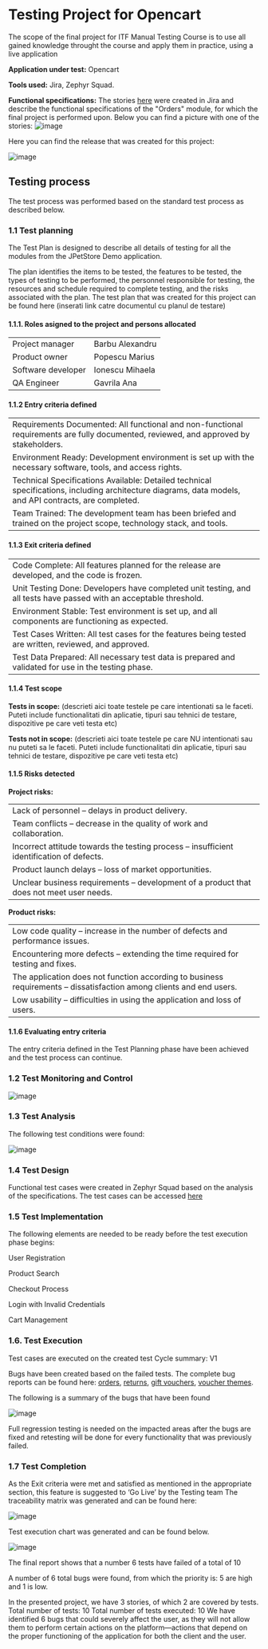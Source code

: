 # Testing Project for Opencart
The scope of the final project for ITF Manual Testing Course is to use all gained knowledge throught the course and apply them in practice, using a live application

**Application under test:** Opencart

**Tools used:** Jira, Zephyr Squad.

**Functional specifications:**
The stories [here](https://github.com/AnaGavrila/manual_testing_jira_opencart/blob/main/Jira.pdf) were created in Jira and describe the functional specifications of the "Orders" module, for which the final project is performed upon.
Below you can find a picture with one of the stories:
![image](https://github.com/user-attachments/assets/cf4de33e-4c5b-4c89-86e3-e05938ae6996)


Here you can find the release that was created for this project:

![image](https://github.com/user-attachments/assets/cb64d79f-3645-4a8e-a357-6ce3892ff607)


## Testing process
The test process was performed based on the standard test process as described below.

### 1.1 Test planning
The Test Plan is designed to describe all details of testing for all the modules from the JPetStore Demo application.

The plan identifies the items to be tested, the features to be tested, the types of testing to be performed, the personnel responsible for testing, the resources and schedule required to complete testing, and the risks associated with the plan. The test plan that was created for this project can be found here (inserati link catre documentul cu planul de testare)

#### 1.1.1. Roles asigned to the project and persons allocated
<table>
<tr><td>Project manager</td> <td>Barbu Alexandru</td></tr>
<tr><td>Product owner</td> <td>Popescu Marius</td></tr>
<tr><td>Software developer</td> <td>Ionescu Mihaela</td></tr>
<tr><td>QA Engineer</td> <td>Gavrila Ana</td></tr>
</table>

#### 1.1.2 Entry criteria defined
<table>
<tr><td>Requirements Documented: All functional and non-functional requirements are fully documented, reviewed, and approved by stakeholders.</td></tr>
<tr><td>Environment Ready: Development environment is set up with the necessary software, tools, and access rights.</td></tr>
<tr><td>Technical Specifications Available: Detailed technical specifications, including architecture diagrams, data models, and API contracts, are completed.</td></tr>
<tr><td>Team Trained: The development team has been briefed and trained on the project scope, technology stack, and tools.</td></tr>
</table>

#### 1.1.3 Exit criteria defined
<table>
<tr><td>Code Complete: All features planned for the release are developed, and the code is frozen. </td></tr>
<tr><td>Unit Testing Done: Developers have completed unit testing, and all tests have passed with an acceptable threshold. </td></tr>
<tr><td>Environment Stable: Test environment is set up, and all components are functioning as expected.</td></tr>
<tr><td>Test Cases Written: All test cases for the features being tested are written, reviewed, and approved.</td></tr>
<tr><td>Test Data Prepared: All necessary test data is prepared and validated for use in the testing phase.</td></tr>
</table>

#### 1.1.4 Test scope
**Tests in scope:**
(descrieti aici toate testele pe care intentionati sa le faceti. Puteti include functionalitati din aplicatie, tipuri sau tehnici de testare, dispozitive pe care veti testa etc)

**Tests not in scope:**
(descrieti aici toate testele pe care NU intentionati sau nu puteti sa le faceti. Puteti include functionalitati din aplicatie, tipuri sau tehnici de testare, dispozitive pe care veti testa etc)

#### 1.1.5 Risks detected
**Project risks:**
<table>
<tr><td>Lack of personnel – delays in product delivery. </td></tr>
<tr><td>Team conflicts – decrease in the quality of work and collaboration. </td></tr>
<tr><td>Incorrect attitude towards the testing process – insufficient identification of defects. </td></tr>
<tr><td>Product launch delays – loss of market opportunities.</td></tr>
<tr><td>Unclear business requirements – development of a product that does not meet user needs.</td></tr>
</table>

**Product risks:**
<table>
<tr><td>Low code quality – increase in the number of defects and performance issues. </td></tr>
<tr><td>Encountering more defects – extending the time required for testing and fixes. </td></tr>
<tr><td>The application does not function according to business requirements – dissatisfaction among clients and end users.</td></tr>
<tr><td>Low usability – difficulties in using the application and loss of users. </td></tr>
</table>

#### 1.1.6 Evaluating entry criteria
The entry criteria defined in the Test Planning phase have been achieved and the test process can continue.

### 1.2 Test Monitoring and Control
![image](https://github.com/user-attachments/assets/5bca4b6f-94cc-4993-bec8-7afab6ce3b0d)

### 1.3 Test Analysis
The following test conditions were found:

![image](https://github.com/user-attachments/assets/0e24a9f6-812d-4f23-8556-f7230c3ec9e6)


### 1.4 Test Design
Functional test cases were created in Zephyr Squad based on the analysis of the specifications. The test cases can be accessed [here](https://itfclasses.atlassian.net/projects/SAG?selectedItem=com.thed.zephyr.je__test-cases)

### 1.5 Test Implementation
The following elements are needed to be ready before the test execution phase begins:

User Registration

Product Search

Checkout Process

Login with Invalid Credentials

Cart Management


### 1.6. Test Execution
Test cases are executed on the created test Cycle summary: V1

Bugs have been created based on the failed tests. The complete bug reports can be found here:
  [orders](https://github.com/AnaGavrila/manual_testing_jira_opencart/blob/main/ZFJ-Cycles-08-18-2024%20%202.pdf), 
  [returns](https://github.com/AnaGavrila/manual_testing_jira_opencart/blob/main/ZFJ-Cycles-08-18-2024%203.pdf), 
  [gift vouchers](https://github.com/AnaGavrila/manual_testing_jira_opencart/blob/main/ZFJ-Cycles-08-18-2024.pdf), 
  [voucher themes](https://github.com/AnaGavrila/manual_testing_jira_opencart/blob/main/ZFJ-Cycles-08-18-2024%204.pdf).

The following is a summary of the bugs that have been found

![image](https://github.com/user-attachments/assets/143bc9f8-adbd-4739-a8e6-4be1ae67aea0)

Full regression testing is needed on the impacted areas after the bugs are fixed and retesting will be done for every functionality that was previously failed.

### 1.7 Test Completion
As the Exit criteria were met and satisfied as mentioned in the appropriate section, this feature is suggested to ‘Go Live’ by the Testing team
The traceability matrix was generated and can be found here:

![image](https://github.com/user-attachments/assets/e83090d2-71c8-4c49-9653-a16b62753884)


Test execution chart was generated and can be found below.

![image](https://github.com/user-attachments/assets/125564c4-c0fd-4272-a33e-ffe7ed25bc07)


The final report shows that a number 6 tests have failed of a total of 10

A number of 6 total bugs were found, from which the priority is: 5 are high and 1 is low.

In the presented project, we have 3 stories, of which 2 are covered by tests.
Total number of tests: 10
Total number of tests executed: 10
We have identified 6 bugs that could severely affect the user, as they will not allow them to perform certain actions on the platform—actions that depend on the proper functioning of the application for both the client and the user.
